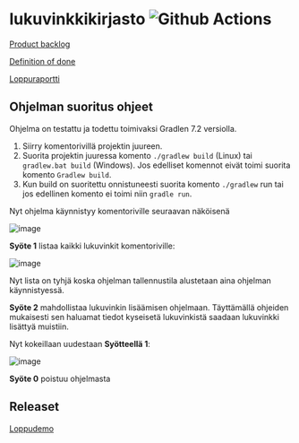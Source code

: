 # lukuvinkkikirjasto ![Github Actions](https://github.com/msiivone/lukuvinkkikirjasto/actions/workflows/gradle.yml/badge.svg)

[Product backlog](https://docs.google.com/spreadsheets/d/12AyWmIQBzrVbD5ydoa-WGuoNIj_iCAdB56etHmK6v4w/edit#gid=1)

[Definition of done](https://github.com/msiivone/lukuvinkkikirjasto/blob/main/dokumentaatio/definitionofdone.md)

[Loppuraportti](https://docs.google.com/document/d/1JsrWrYCFOLRgruDYP0OWP8xox_sqBnue4UOiK3Vnhhk/edit?usp=sharing)

## Ohjelman suoritus ohjeet

Ohjelma on testattu ja todettu toimivaksi Gradlen 7.2 versiolla.

1. Siirry komentorivillä projektin juureen.
2. Suorita projektin juuressa komento `./gradlew build` (Linux) tai `gradlew.bat build` (Windows). Jos edelliset
   komennot eivät toimi suorita komento `Gradlew build`.
3. Kun build on suoritettu onnistuneesti suorita komento `./gradlew` run tai jos edellinen komento ei toimi
   niin `gradle run`.

Nyt ohjelma käynnistyy komentoriville seuraavan näköisenä

![image](https://user-images.githubusercontent.com/67758940/144003407-97dc8b57-d7d4-41cc-88e7-ea4536811710.png)

__Syöte 1__ listaa kaikki lukuvinkit komentoriville:

![image](https://user-images.githubusercontent.com/67758940/144003748-651a78f0-0428-4ac3-be63-0eda355b3454.png)

Nyt lista on tyhjä koska ohjelman tallennustila alustetaan aina ohjelman käynnistyessä.

__Syöte 2__ mahdollistaa lukuvinkin lisäämisen ohjelmaan. Täyttämällä ohjeiden mukaisesti sen haluamat tiedot kyseisetä
lukuvinkistä saadaan lukuvinkki lisättyä muistiin.

Nyt kokeillaan uudestaan __Syötteellä 1__:

![image](https://user-images.githubusercontent.com/67758940/144004813-5c598af6-87f9-4ec9-83e9-22dcb5a468b0.png)

__Syöte 0__ poistuu ohjelmasta

## Releaset
[Loppudemo](https://github.com/msiivone/lukuvinkkikirjasto/releases/tag/v1)
